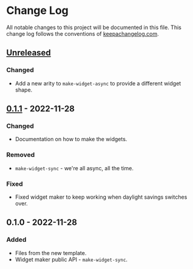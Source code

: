 # Change Log
All notable changes to this project will be documented in this file. This change log follows the conventions of [keepachangelog.com](http://keepachangelog.com/).

## [Unreleased]
### Changed
- Add a new arity to `make-widget-async` to provide a different widget shape.

## [0.1.1] - 2022-11-28
### Changed
- Documentation on how to make the widgets.

### Removed
- `make-widget-sync` - we're all async, all the time.

### Fixed
- Fixed widget maker to keep working when daylight savings switches over.

## 0.1.0 - 2022-11-28
### Added
- Files from the new template.
- Widget maker public API - `make-widget-sync`.

[Unreleased]: https://sourcehost.site/your-name/ch08-ns-lib-lein/compare/0.1.1...HEAD
[0.1.1]: https://sourcehost.site/your-name/ch08-ns-lib-lein/compare/0.1.0...0.1.1
